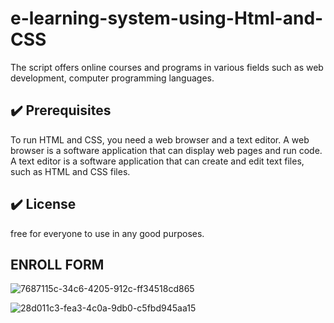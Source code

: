 # e-learning-system-using-Html-and-CSS
The script offers online courses and programs in various fields such as web development, computer programming languages.

## :heavy_check_mark: Prerequisites
<!--Remove the below lines and add yours -->
To run HTML and CSS, you need a web browser and a text editor. 
A web browser is a software application that can display web pages and run code.
A text editor is a software application that can create and edit text files, such as HTML and CSS files.

## :heavy_check_mark: License

free for everyone to use in any good purposes.

## ENROLL FORM

![7687115c-34c6-4205-912c-ff34518cd865](https://github.com/Ravikiran7177/e-learning-system-using-Html-and-CSS/assets/123094703/3ba7c347-c8ff-4bb3-b9a4-a24fb0326f75)

![28d011c3-fea3-4c0a-9db0-c5fbd945aa15](https://github.com/Ravikiran7177/e-learning-system-using-Html-and-CSS/assets/123094703/7c73604b-1ed6-409a-9d75-71013a9df464)

